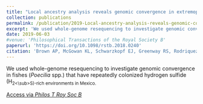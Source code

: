 ```yaml
---
title: "Local ancestry analysis reveals genomic convergence in extremophile fishes"
collection: publications
permalink: /publication/2019-Local-ancestry-analysis-reveals-genomic-convergence-in-extremophile-fishes
excerpt: 'We used whole-genome resequencing to investigate genomic convergence in fishes (*Poecilia* spp.) that have repeatedly colonized hydrogen sulfide (H<sub>2<\sub>S)-rich environments in Mexico.'
date: 2019-06-03
#venue: 'Philosophical Transactions of the Royal Society B'
paperurl: 'https://doi.org/10.1098/rstb.2018.0240'
citation: 'Brown AP, McGowan KL, Schwarzkopf EJ, Greenway RS, Rodriquez LA, Tobler M, Kelley JL. (2019) Local ancestry analysis reveals genomic convergence in extremophile fishes. <i>Philosophical Transactions of the Royal Society B</i>. 374(1777).'
---
```

We used whole-genome resequencing to investigate genomic convergence in fishes (*Poecilia* spp.) that have repeatedly colonized hydrogen sulfide (H<sub>2<\sub>S)-rich environments in Mexico.

[Access via <i>Philos T Roy Soc B</i>](https://royalsocietypublishing.org/doi/10.1098/rstb.2018.0240)
